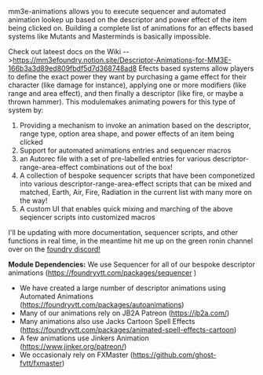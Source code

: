 mm3e-animations allows you to execute sequencer and automated animation lookep up based on the descriptor and power effect of the item being clicked on. Building a complete list of animations for an effects based systems like Mutants and Masterminds is basically impossible. 

Check out lateest docs on the Wiki -->https://mm3efoundry.notion.site/Descriptor-Animations-for-MM3E-166b3a3d89ed809fbdf5d7d368748ad8
Efects based systems allow players to define the exact power they want by purchasing a game effect for their character (like damage for instance), applying one or more modifiers (like range and area effect), and then finally a descriptor (like fire, or maybe a thrown hammer). This modulemakes animating powers for this type of system by:
1. Providing a mechanism to invoke an animation based on the descriptor, range type, option area shape, and power effects of an item being clicked
2. Support for automated animations entries and sequencer macros
3. an Autorec file with a set of pre-labelled entries for various descriptor-range-area-effect combinations out of the box!
4. A collection of bespoke sequencer scripts that have been componetized into various descriptor-range-area-effect scripts that can be mixed and matched, Earth, Air, Fire, Radiation in the current list with many more on the way!
5. A custom UI that enables quick mixing and marching of the above seqiencer scripts into customized macros

I'll be updating with more documentation, sequencer scripts, and other functions in real time,  in the meantime hit me up on the green ronin channel over on the <a href="https://discord.com/channels/170995199584108546">foundry discord!</a>


**Module Dependencies:**
We use Sequencer for all of our bespoke descriptor animations (https://foundryvtt.com/packages/sequencer )
- We have created a large number of descriptor animations using Automated Animations (https://foundryvtt.com/packages/autoanimations)
- Many of our animations rely on JB2A Patreon (https://jb2a.com/)
- Many animations also use Jacks Cartoon Spell Effects (https://foundryvtt.com/packages/animated-spell-effects-cartoon)
- A few animations use Jinkers Animation  (https://www.jinker.org/patreon/)
- We occasionaly rely on  FXMaster (https://github.com/ghost-fvtt/fxmaster)
